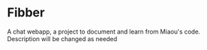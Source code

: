 # Fibber
A chat webapp, a project to document and learn from Miaou's code. Description will be changed as needed
